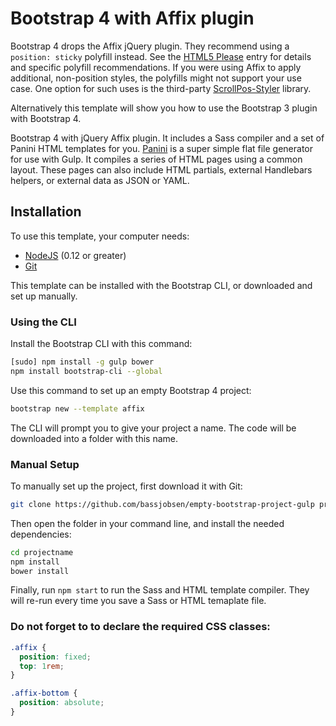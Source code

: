 # Bootstrap 4 with Affix plugin

Bootstrap 4 drops the Affix jQuery plugin. They recommend using a `position: sticky` polyfill instead. See the [HTML5 Please](http://html5please.com/#sticky) entry for details and specific polyfill recommendations. If you were using Affix to apply additional, non-position styles, the polyfills might not support your use case. One option for such uses is the third-party [ScrollPos-Styler](https://github.com/acch/scrollpos-styler) library.

Alternatively this template will show you how to use the Bootstrap 3 plugin with Bootstrap 4.

Bootstrap 4 with jQuery Affix plugin. It includes a Sass compiler and a set of Panini HTML templates for you. [Panini](https://github.com/zurb/panini) is a super simple flat file generator for use with Gulp. It compiles a series of HTML pages using a common layout. These pages can also include HTML partials, external Handlebars helpers, or external data as JSON or YAML.

## Installation

To use this template, your computer needs:

- [NodeJS](https://nodejs.org/en/) (0.12 or greater)
- [Git](https://git-scm.com/)

This template can be installed with the Bootstrap CLI, or downloaded and set up manually.

### Using the CLI

Install the Bootstrap CLI with this command:

```bash
[sudo] npm install -g gulp bower
npm install bootstrap-cli --global
```

Use this command to set up an empty Bootstrap 4 project:

```bash
bootstrap new --template affix
```

The CLI will prompt you to give your project a name. The code will be downloaded into a folder with this name.

### Manual Setup

To manually set up the project, first download it with Git:

```bash
git clone https://github.com/bassjobsen/empty-bootstrap-project-gulp projectname
```

Then open the folder in your command line, and install the needed dependencies:

```bash
cd projectname
npm install
bower install
```

Finally, run `npm start` to run the Sass and HTML template compiler. They will re-run every time you save a Sass or HTML temaplate file.

### Do not forget to to declare the required CSS classes:

```scss
.affix {
  position: fixed;
  top: 1rem;
}

.affix-bottom {
  position: absolute;
}
```


